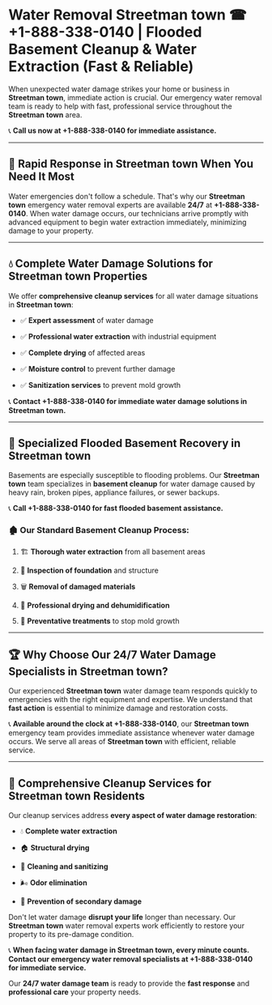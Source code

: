 # Water Removal Streetman town ☎ +1-888-338-0140 | Flooded Basement Cleanup & Water Extraction (Fast & Reliable)

When unexpected water damage strikes your home or business in **Streetman town**, immediate action is crucial. Our emergency water removal team is ready to help with fast, professional service throughout the **Streetman town** area. 

📞 **Call us now at +1-888-338-0140 for immediate assistance.**
---
## 🚀 Rapid Response in Streetman town When You Need It Most
Water emergencies don't follow a schedule. That's why our **Streetman town** emergency water removal experts are available **24/7** at **+1-888-338-0140**. When water damage occurs, our technicians arrive promptly with advanced equipment to begin water extraction immediately, minimizing damage to your property.
---
## 💧 Complete Water Damage Solutions for Streetman town Properties
We offer **comprehensive cleanup services** for all water damage situations in **Streetman town**:
- ✅ **Expert assessment** of water damage  
- ✅ **Professional water extraction** with industrial equipment  
- ✅ **Complete drying** of affected areas  
- ✅ **Moisture control** to prevent further damage  
- ✅ **Sanitization services** to prevent mold growth  
📞 **Contact +1-888-338-0140 for immediate water damage solutions in Streetman town.**
---
## 🌊 Specialized Flooded Basement Recovery in Streetman town
Basements are especially susceptible to flooding problems. Our **Streetman town** team specializes in **basement cleanup** for water damage caused by heavy rain, broken pipes, appliance failures, or sewer backups. 
📞 **Call +1-888-338-0140 for fast flooded basement assistance.**
### 🏚️ Our Standard Basement Cleanup Process:
1. 🏗️ **Thorough water extraction** from all basement areas  
2. 🔎 **Inspection of foundation** and structure  
3. 🗑️ **Removal of damaged materials**  
4. 💨 **Professional drying and dehumidification**  
5. 🚫 **Preventative treatments** to stop mold growth  
---
## 🏆 Why Choose Our 24/7 Water Damage Specialists in Streetman town?
Our experienced **Streetman town** water damage team responds quickly to emergencies with the right equipment and expertise. We understand that **fast action** is essential to minimize damage and restoration costs.
📞 **Available around the clock at +1-888-338-0140**, our **Streetman town** emergency team provides immediate assistance whenever water damage occurs. We serve all areas of **Streetman town** with efficient, reliable service.
---
## 🧹 Comprehensive Cleanup Services for Streetman town Residents
Our cleanup services address **every aspect of water damage restoration**:
- 💧 **Complete water extraction**  
- 🏠 **Structural drying**  
- 🧼 **Cleaning and sanitizing**  
- 🌬️ **Odor elimination**  
- 🚫 **Prevention of secondary damage**  
Don't let water damage **disrupt your life** longer than necessary. Our **Streetman town** water removal experts work efficiently to restore your property to its pre-damage condition.
📞 **When facing water damage in Streetman town, every minute counts. Contact our emergency water removal specialists at +1-888-338-0140 for immediate service.**
Our **24/7 water damage team** is ready to provide the **fast response** and **professional care** your property needs.
